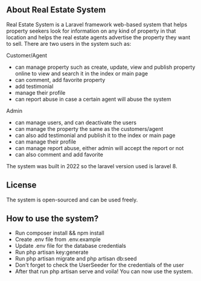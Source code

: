 ## About Real Estate System

Real Estate System is a Laravel framework web-based system that helps property seekers look for information on any kind of property in that location and helps
the real estate agents advertise the property they want to sell. There are two users in the system such as:

Customer/Agent

- can manage property such as create, update, view and publish property online to view and search it in the index or main page
- can comment, add favorite property
- add testimonial 
- manage their profile
- can report abuse in case a certain agent will abuse the system

Admin
- can manage users, and can deactivate the users
- can manage the property the same as the customers/agent
- can also add testimonial and publish it to the index or main page
- can manage their profile
- can manage report abuse, either admin will accept the report or not
- can also comment and add favorite

The system was built in 2022 so the laravel version used is laravel 8.

## License

The system is open-sourced and can be used freely.

## How to use the system?

- Run composer install && npm install
- Create .env file from .env.example
- Update .env file  for the database credentials
- Run php artisan key:generate 
- Run php artisan migrate and php artisan db:seed
- Don't forget to check the UserSeeder for the credentials of the user
- After that run php artisan serve and voila! You can now use the system.
